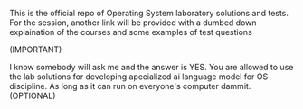This is the official repo of Operating System laboratory solutions and tests. For the session, another link will be provided with a dumbed down explaination of the courses and some examples of test questions

(IMPORTANT)

I know somebody will ask me and the answer is YES. You are allowed to use the lab solutions for developing apecialized ai language model for OS discipline. As long as it can run on everyone's computer dammit. (OPTIONAL)